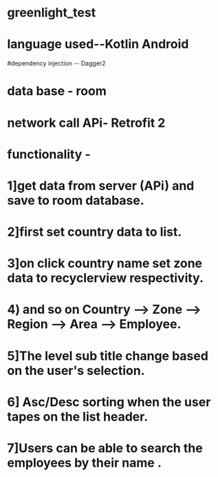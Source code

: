 # greenlight_test

# language used--Kotlin Android

#dependency injection -- Dagger2

# data base - room

# network call APi- Retrofit 2
# ################################################################
# functionality -
# 1]get data from server (APi) and save to room database.
# 2]first set country data to list.
# 3]on click country name set zone data to recyclerview respectivity.
# 4) and so on Country --> Zone --> Region --> Area --> Employee.
# 5]The level sub title  change based on the user's selection.
# 6] Asc/Desc sorting when the user tapes on the list header.
# 7]Users can be able to search the employees by their name . 


